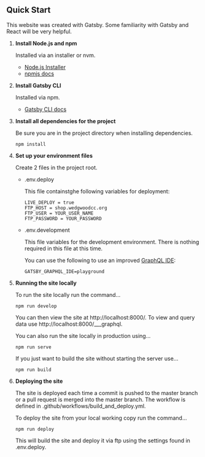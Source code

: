 
## Quick Start

This website was created with Gatsby. Some familiarity with Gatsby and React will be very helpful. 

1.  **Install Node.js and npm**

    Installed via an installer or nvm.

    - [Node.js Installer](https://nodejs.org/en/)
    - [npmjs docs](https://docs.npmjs.com/downloading-and-installing-node-js-and-npm)

2. **Install Gatsby CLI**

    Installed via npm.

    - [Gatsby CLI docs](https://www.gatsbyjs.com/docs/reference/gatsby-cli/)

3.  **Install all dependencies for the project**

    Be sure you are in the project directory when installing dependencies.

    ```shell
    npm install
    ```

4.  **Set up your environment files**

    Create 2 files in the project root.

    - .env.deploy

      This file containstghe following variables for deployment:

      ```shell
      LIVE_DEPLOY = true
      FTP_HOST = shop.wedgwoodcc.org
      FTP_USER = YOUR_USER_NAME
      FTP_PASSWORD = YOUR_PASSWORD
      ```

    - .env.development

      This file variables for the development environment. There is nothing required
      in this file at this time.

      You can use the following to use an improved [GraphQL IDE](https://www.gatsbyjs.com/docs/using-graphql-playground/):

      ```shell
      GATSBY_GRAPHQL_IDE=playground
      ```

5.  **Running the site locally**

    To run the site locally run the command...

      ```shell
      npm run develop
      ```

      You can then view the site at http://localhost:8000/.
      To view and query data use http://localhost:8000/___graphql.

      You can also run the site locally in production using...

      ```shell
      npm run serve
      ```

      If you just want to build the site without starting the server use...

      ```shell
      npm run build
      ```

6.  **Deploying the site**

    The site is deployed each time a commit is pushed to the master branch or a pull request is merged into the master branch. The workflow is defined in .github/workflows/build_and_deploy.yml.

    To deploy the site from your local working copy run the command...

      ```shell
      npm run deploy
      ```

      This will build the site and deploy it via ftp using the settings found in .env.deploy.